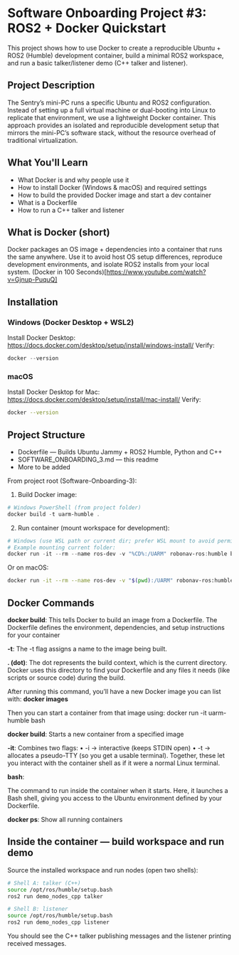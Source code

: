 # Software Onboarding Project #3: ROS2 + Docker Quickstart

This project shows how to use Docker to create a reproducible Ubuntu + ROS2 (Humble) development container, build a minimal ROS2 workspace, and run a basic talker/listener demo (C++ talker and listener).

## Project Description
The Sentry’s mini-PC runs a specific Ubuntu and ROS2 configuration. Instead of setting up a full virtual machine or dual-booting into Linux to replicate that environment, we use a lightweight Docker container. This approach provides an isolated and reproducible development setup that mirrors the mini-PC’s software stack, without the resource overhead of traditional virtualization.


## What You'll Learn
- What Docker is and why people use it
- How to install Docker (Windows & macOS) and required settings  
- How to build the provided Docker image and start a dev container  
- What is a Dockerfile
- How to run a C++ talker and listener

## What is Docker (short)
Docker packages an OS image + dependencies into a container that runs the same anywhere. Use it to avoid host OS setup differences, reproduce development environments, and isolate ROS2 installs from your local system.
(Docker in 100 Seconds)[https://www.youtube.com/watch?v=Gjnup-PuquQ]

## Installation

### Windows (Docker Desktop + WSL2)
Install Docker Desktop: https://docs.docker.com/desktop/setup/install/windows-install/
Verify:
```powershell
docker --version
```

### macOS
Install Docker Desktop for Mac: https://docs.docker.com/desktop/setup/install/mac-install/
Verify:
```bash
docker --version
```


## Project Structure
- Dockerfile — Builds Ubuntu Jammy + ROS2 Humble, Python and C++
- SOFTWARE_ONBOARDING_3.md — this readme
- More to be added

From project root (Software-Onboarding-3):

1. Build Docker image:
```powershell
# Windows PowerShell (from project folder)
docker build -t uarm-humble .
```

2. Run container (mount workspace for development):
```powershell
# Windows (use WSL path or current dir; prefer WSL mount to avoid permissions)
# Example mounting current folder:
docker run -it --rm --name ros-dev -v "%CD%:/UARM" robonav-ros:humble bash
```
Or on macOS:
```bash
docker run -it --rm --name ros-dev -v "$(pwd):/UARM" robonav-ros:humble bash
```

## Docker Commands

**docker build**: 
This tells Docker to build an image from a Dockerfile. The Dockerfile defines the environment, dependencies, and setup instructions for your container

**-t**:
The -t flag assigns a name to the image being built.


**. (dot)**:
The dot represents the build context, which is the current directory. Docker uses this directory to find your Dockerfile and any files it needs (like scripts or source code) during the build.


After running this command, you’ll have a new Docker image you can list with:
**docker images**

Then you can start a container from that image using:
docker run -it uarm-humble bash

**docker build**:
Starts a new container from a specified image

**-it**:
Combines two flags:
• -i → interactive (keeps STDIN open)
• -t → allocates a pseudo-TTY (so you get a usable terminal).
Together, these let you interact with the container shell as if it were a normal Linux terminal.

**bash**:

The command to run inside the container when it starts. Here, it launches a Bash shell, giving you access to the Ubuntu environment defined by your Dockerfile.

**docker ps**:
Show all running containers



## Inside the container — build workspace and run demo

Source the installed workspace and run nodes (open two shells):
```bash
# Shell A: talker (C++)
source /opt/ros/humble/setup.bash
ros2 run demo_nodes_cpp talker

# Shell B: listener 
source /opt/ros/humble/setup.bash
ros2 run demo_nodes_cpp listener

```

You should see the C++ talker publishing messages and the listener printing received messages.



